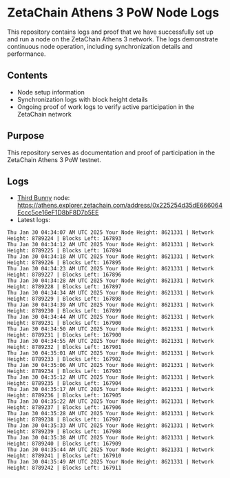 # ZetaChain Athens 3 PoW Node Logs
This repository contains logs and proof that we have successfully set up and run a node on the ZetaChain Athens 3 network. The logs demonstrate continuous node operation, including synchronization details and performance.

## Contents
- Node setup information
- Synchronization logs with block height details
- Ongoing proof of work logs to verify active participation in the ZetaChain network

## Purpose
This repository serves as documentation and proof of participation in the ZetaChain Athens 3 PoW testnet.

## Logs

- [Third Bunny](https://thirdbunny.xyz/) node: https://athens.explorer.zetachain.com/address/0x225254d35dE666064Eccc5ce16eF1D8bF8D7b5EE
- Latest logs:
```
Thu Jan 30 04:34:07 AM UTC 2025 Your Node Height: 8621331 | Network Height: 8789224 | Blocks Left: 167893
Thu Jan 30 04:34:12 AM UTC 2025 Your Node Height: 8621331 | Network Height: 8789225 | Blocks Left: 167894
Thu Jan 30 04:34:18 AM UTC 2025 Your Node Height: 8621331 | Network Height: 8789226 | Blocks Left: 167895
Thu Jan 30 04:34:23 AM UTC 2025 Your Node Height: 8621331 | Network Height: 8789227 | Blocks Left: 167896
Thu Jan 30 04:34:28 AM UTC 2025 Your Node Height: 8621331 | Network Height: 8789228 | Blocks Left: 167897
Thu Jan 30 04:34:34 AM UTC 2025 Your Node Height: 8621331 | Network Height: 8789229 | Blocks Left: 167898
Thu Jan 30 04:34:39 AM UTC 2025 Your Node Height: 8621331 | Network Height: 8789230 | Blocks Left: 167899
Thu Jan 30 04:34:44 AM UTC 2025 Your Node Height: 8621331 | Network Height: 8789231 | Blocks Left: 167900
Thu Jan 30 04:34:50 AM UTC 2025 Your Node Height: 8621331 | Network Height: 8789231 | Blocks Left: 167900
Thu Jan 30 04:34:55 AM UTC 2025 Your Node Height: 8621331 | Network Height: 8789232 | Blocks Left: 167901
Thu Jan 30 04:35:01 AM UTC 2025 Your Node Height: 8621331 | Network Height: 8789233 | Blocks Left: 167902
Thu Jan 30 04:35:06 AM UTC 2025 Your Node Height: 8621331 | Network Height: 8789234 | Blocks Left: 167903
Thu Jan 30 04:35:12 AM UTC 2025 Your Node Height: 8621331 | Network Height: 8789235 | Blocks Left: 167904
Thu Jan 30 04:35:17 AM UTC 2025 Your Node Height: 8621331 | Network Height: 8789236 | Blocks Left: 167905
Thu Jan 30 04:35:22 AM UTC 2025 Your Node Height: 8621331 | Network Height: 8789237 | Blocks Left: 167906
Thu Jan 30 04:35:28 AM UTC 2025 Your Node Height: 8621331 | Network Height: 8789238 | Blocks Left: 167907
Thu Jan 30 04:35:33 AM UTC 2025 Your Node Height: 8621331 | Network Height: 8789239 | Blocks Left: 167908
Thu Jan 30 04:35:38 AM UTC 2025 Your Node Height: 8621331 | Network Height: 8789240 | Blocks Left: 167909
Thu Jan 30 04:35:44 AM UTC 2025 Your Node Height: 8621331 | Network Height: 8789241 | Blocks Left: 167910
Thu Jan 30 04:35:49 AM UTC 2025 Your Node Height: 8621331 | Network Height: 8789242 | Blocks Left: 167911
```
